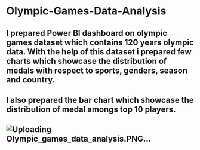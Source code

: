 # Olympic-Games-Data-Analysis

## I prepared Power BI dashboard on olympic games dataset which contains 120 years olympic data. With the help of this dataset i  prepared few charts which showcase the distribution of medals with respect to sports, genders, season and country. 
## I also prepared the bar chart which showcase the distribution of medal amongs top 10 players.

## ![Uploading Olympic_games_data_analysis.PNG…]()


